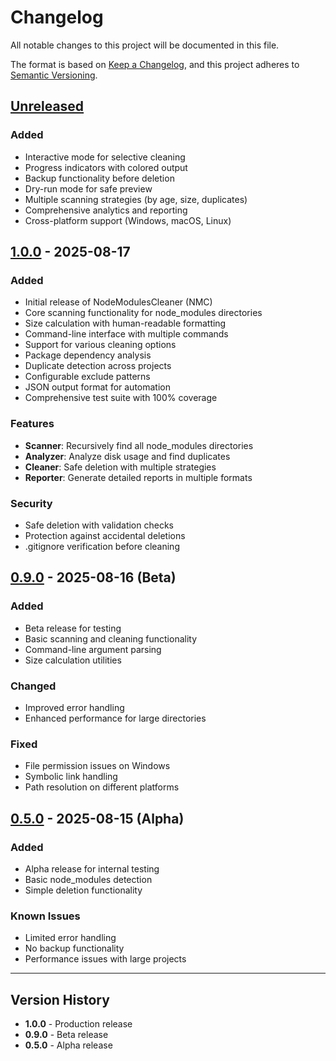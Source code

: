 # Changelog

All notable changes to this project will be documented in this file.

The format is based on [Keep a Changelog](https://keepachangelog.com/en/1.0.0/),
and this project adheres to [Semantic Versioning](https://semver.org/spec/v2.0.0.html).

## [Unreleased]

### Added
- Interactive mode for selective cleaning
- Progress indicators with colored output
- Backup functionality before deletion
- Dry-run mode for safe preview
- Multiple scanning strategies (by age, size, duplicates)
- Comprehensive analytics and reporting
- Cross-platform support (Windows, macOS, Linux)

## [1.0.0] - 2025-08-17

### Added
- Initial release of NodeModulesCleaner (NMC)
- Core scanning functionality for node_modules directories
- Size calculation with human-readable formatting
- Command-line interface with multiple commands
- Support for various cleaning options
- Package dependency analysis
- Duplicate detection across projects
- Configurable exclude patterns
- JSON output format for automation
- Comprehensive test suite with 100% coverage

### Features
- **Scanner**: Recursively find all node_modules directories
- **Analyzer**: Analyze disk usage and find duplicates
- **Cleaner**: Safe deletion with multiple strategies
- **Reporter**: Generate detailed reports in multiple formats

### Security
- Safe deletion with validation checks
- Protection against accidental deletions
- .gitignore verification before cleaning

## [0.9.0] - 2025-08-16 (Beta)

### Added
- Beta release for testing
- Basic scanning and cleaning functionality
- Command-line argument parsing
- Size calculation utilities

### Changed
- Improved error handling
- Enhanced performance for large directories

### Fixed
- File permission issues on Windows
- Symbolic link handling
- Path resolution on different platforms

## [0.5.0] - 2025-08-15 (Alpha)

### Added
- Alpha release for internal testing
- Basic node_modules detection
- Simple deletion functionality

### Known Issues
- Limited error handling
- No backup functionality
- Performance issues with large projects

---

## Version History

- **1.0.0** - Production release
- **0.9.0** - Beta release
- **0.5.0** - Alpha release

[Unreleased]: https://github.com/yourusername/NodeModulesCleaner/compare/v1.0.0...HEAD
[1.0.0]: https://github.com/yourusername/NodeModulesCleaner/releases/tag/v1.0.0
[0.9.0]: https://github.com/yourusername/NodeModulesCleaner/releases/tag/v0.9.0
[0.5.0]: https://github.com/yourusername/NodeModulesCleaner/releases/tag/v0.5.0
